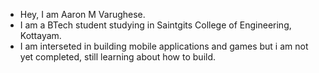 - Hey, I am Aaron M Varughese.
- I am a BTech student studying in Saintgits College of Engineering, Kottayam.
- I am interseted in building mobile applications and games but i am not yet completed, still learning about how to build.
